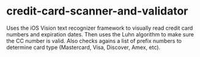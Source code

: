 # credit-card-scanner-and-validator
Uses the iOS Vision text recognizer framework to visually read credit card numbers and expiration dates. Then uses the Luhn algorithm to make sure the CC number is valid. Also checks agains a list of prefix numbers to determine card type (Mastercard, Visa, Discover, Amex, etc).
